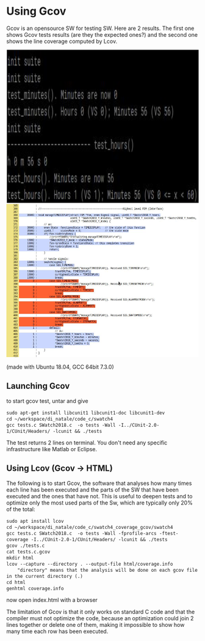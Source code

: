 # Using Gcov
Gcov is an opensource SW for testing SW. Here are 2 results. The first one shows Gcov tests results (are they the expected ones?) and the second one shows the line coverage computed by Lcov.

<img src="screenshots/gcov.jpeg" alt="Gcov results" height="400" />
<img src="screenshots/lcov.jpeg" alt="Lcov result example" height="400" />

(made with Ubuntu 18.04, GCC 64bit 7.3.0)

## Launching Gcov

to start gcov test, untar and give

	sudo apt-get install libcunit1 libcunit1-doc libcunit1-dev
	cd ~/workspace/di_natale/code_c/swatch4
	gcc tests.c SWatch2018.c  -o tests -Wall -I../CUnit-2.0-1/CUnit/Headers/ -lcunit && ./tests

The test returns 2 lines on terminal. You don't need any specific infrastructure like Matlab or Eclipse.

## Using Lcov (Gcov -> HTML)

The following is to start Gcov, the software that analyses how many times each line has been executed and the parts of the SW that have been executed and the ones that have not. This is useful to deepen tests and to optimize only the most used parts of the Sw, which are typically only 20% of the total:

	sudo apt install lcov
	cd ~/workspace/di_natale/code_c/swatch4_coverage_gcov/swatch4
	gcc tests.c SWatch2018.c  -o tests -Wall -fprofile-arcs -ftest-coverage -I../CUnit-2.0-1/CUnit/Headers/ -lcunit && ./tests
	gcov ./tests.c
	cat tests.c.gcov
	mkdir html
	lcov --capture --directory . --output-file html/coverage.info
		"directory" means that the analysis will be done on each gcov file in the current directory (.)
	cd html
	genhtml coverage.info
	
now open index.html with a browser

The limitation of Gcov is that it only works on standard C code and that the compiler must not optimize the code, because an optimization could join 2 lines together or delete one of them, making it impossible to show how many time each row has been executed.